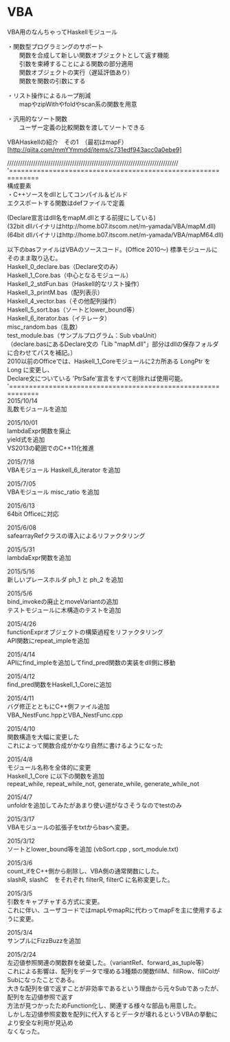 # VBA
VBA用のなんちゃってHaskellモジュール  

・関数型プログラミングのサポート  
　　関数を合成して新しい関数オブジェクトとして返す機能  
　　引数を束縛することによる関数の部分適用  
　　関数オブジェクトの実行（遅延評価あり）  
　　関数を関数の引数にする  

・リスト操作によるループ削減  
　　mapやzipWithやfoldやscan系の関数を用意  

・汎用的なソート関数  
　　ユーザー定義の比較関数を渡してソートできる  

VBAHaskellの紹介　その1　（最初はmapF）  
[http://qiita.com/mmYYmmdd/items/c731edf943acc0a0ebe9]  

///////////////////////////////////////////////////////////////////////////////  
'=============================================================  
 構成要素  
・C++ソースをdllとしてコンパイル＆ビルド  
エクスポートする関数はdefファイルで定義  

(Declare宣言はdll名をmapM.dllとする前提にしている)  
(32bit dllバイナリはhttp://home.b07.itscom.net/m-yamada/VBA/mapM.dll)  
(64bit dllバイナリはhttp://home.b07.itscom.net/m-yamada/VBA/mapM64.dll)  

以下のbasファイルはVBAのソースコード。(Office 2010～)
標準モジュールにそのまま取り込む。  
  Haskell_0_declare.bas（Declare文のみ）  
  Haskell_1_Core.bas（中心となるモジュール）  
  Haskell_2_stdFun.bas（Haskell的なリスト操作）  
  Haskell_3_printM.bas（配列表示）  
  Haskell_4_vector.bas（その他配列操作）  
  Haskell_5_sort.bas（ソートとlower_bound等）  
  Haskell_6_iterator.bas（イテレータ）  
  misc_random.bas（乱数）  
  test_module.bas（サンプルプログラム：Sub vbaUnit）  
（declare.basにあるDeclare文の「Lib "mapM.dll"」部分はdllの保存フォルダに合わせてパスを補記。）  
2010以前のOfficeでは、Haskell_1_Coreモジュールに2カ所ある LongPtr をLong に変更し、  
Declare文についている 'PtrSafe'宣言をすべて削除れば使用可能。  
'=============================================================  
2015/10/14  
乱数モジュールを追加  

2015/10/01  
lambdaExpr関数を廃止  
yield式を追加  
VS2013の範囲でのC++11化推進  

2015/7/18  
VBAモジュール Haskell_6_iterator を追加  

2015/7/05  
VBAモジュール misc_ratio を追加  

2015/6/13  
64bit Officeに対応  

2015/6/08  
safearrayRefクラスの導入によるリファクタリング  

2015/5/31  
lambdaExpr関数を追加  

2015/5/16  
新しいプレースホルダ ph_1 と ph_2 を追加  

2015/5/6  
bind_invokeの廃止とmoveVariantの追加  
テストモジュールに木構造のテストを追加  

2015/4/26  
functionExprオブジェクトの構築過程をリファクタリング  
API関数にrepeat_impleを追加  

2015/4/14  
APIにfind_impleを追加してfind_pred関数の実装をdll側に移動  

2015/4/12  
find_pred関数をHaskell_1_Coreに追加  

2015/4/11  
バグ修正とともにC++側ファイル追加  
VBA_NestFunc.hppとVBA_NestFunc.cpp  

2015/4/10  
関数構造を大幅に変更した  
これによって関数合成がかなり自然に書けるようになった  

2015/4/8  
モジュール名称を全体的に変更  
Haskell_1_Core に以下の関数を追加  
repeat_while, repeat_while_not, generate_while, generate_while_not  

2015/4/7  
unfoldrを追加してみたがあまり使い道がなさそうなのでtestのみ  

2015/3/17  
VBAモジュールの拡張子をtxtからbasへ変更。  

2015/3/12  
ソートとlower_bound等を追加
(vbSort.cpp , sort_module.txt)

2015/3/6  
count_ifをC++側から削除し、VBA側の通常関数にした。  
slashR, slashC　をそれぞれ filterR, filterC に名称変更した。  

2015/3/5  
引数をキャプチャする方式に変更。  
これに伴い、ユーザコードではmapLやmapRに代わってmapFを主に使用するように変更。  

2015/3/4  
サンプルにFizzBuzzを追加  

2015/2/24  
左辺値参照関連の関数群を破棄した。（variantRef、forward_as_tuple等）  
これによる影響は、配列をデータで埋める3種類の関数fillM、fillRow、fillColがSubになったことである。  
大きな配列を値で返すことが非効率であるという理由から元々Subであったが、配列を左辺値参照で返す  
方法が見つかったためFunction化し、関連する様々な部品も用意した。  
しかし左辺値参照変数を配列に代入するとデータが壊れるというVBAの挙動により安全な利用が見込め  
なくなった。  

